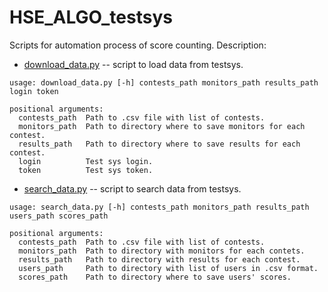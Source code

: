 # HSE_ALGO_testsys

Scripts for automation process of score counting.
Description:

* [download_data.py](download_data.py) -- script to load data from testsys. 
```commandline
usage: download_data.py [-h] contests_path monitors_path results_path login token

positional arguments:
  contests_path  Path to .csv file with list of contests.
  monitors_path  Path to directory where to save monitors for each contest.
  results_path   Path to directory where to save results for each contest.
  login          Test sys login.
  token          Test sys token.
```


* [search_data.py](search_data.py) -- script to search data from testsys. 

```commandline
usage: search_data.py [-h] contests_path monitors_path results_path users_path scores_path 

positional arguments:
  contests_path  Path to .csv file with list of contests.
  monitors_path  Path to directory with monitors for each contets.
  results_path   Path to directory with results for each contest.
  users_path     Path to directory with list of users in .csv format.
  scores_path    Path to directory where to save users' scores.

```